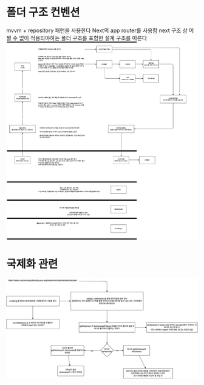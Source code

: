 # 폴더 구조 컨벤션

mvvm + repository 패턴을 사용한다
Next의 app router를 사용함
next 구조 상 어쩔 수 없이 적용되야하는 폴더 구조를 포함한 설계 구조를 따른다
![구조 정리](/docs/mvvm.dio.png)

# 국제화 관련

![국제화 정리](/docs/i18n.dio.png)
